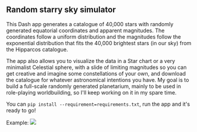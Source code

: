## Random starry sky simulator

This Dash app generates a catalogue of 40,000 stars with randomly generated equatorial coordinates and apparent magnitudes. The coordinates follow a uniform distribution and the magnitudes follow the exponential distribution that fits the 40,000 brightest stars (in our sky) from the Hipparcos catalogue.

The app also allows you to visualize the data in a Star chart or a very minimalist Celestial sphere, with a slide of limiting magnitudes so you can get creative and imagine some constellations of your own, and download the catalogue for whatever astronomical intentions you have. My goal is to build a full-scale randomly generated planetarium, mainly to be used in role-playing worldbuilding, so I'll keep working on it in my spare time.

You can `pip install --requirement=requirements.txt`, run the app and it's ready to go!

Example:
<img src="https://drive.google.com/file/d/1t0ngvax-U6Mjca8V6W5TbRPDwyt1RS9c/view?usp=sharing"/>
